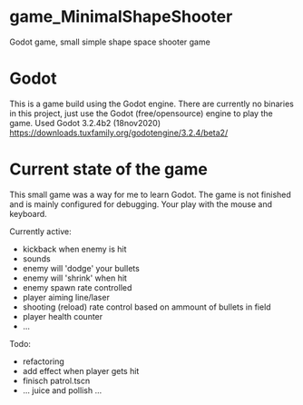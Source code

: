 # game_MinimalShapeShooter
Godot game, small simple shape space shooter game

# Godot
This is a game build using the Godot engine. 
There are currently no binaries in this project, just use the Godot (free/opensource) engine to play the game.
Used Godot 3.2.4b2 (18nov2020) https://downloads.tuxfamily.org/godotengine/3.2.4/beta2/

# Current state of the game
This small game was a way for me to learn Godot. The game is not finished and is mainly configured for debugging.
Your play with the mouse and keyboard.

Currently active:
- kickback when enemy is hit
- sounds
- enemy will 'dodge' your bullets
- enemy will 'shrink' when hit
- enemy spawn rate controlled
- player aiming line/laser
- shooting (reload) rate control based on ammount of bullets in field
- player health counter
- ...

Todo:
- refactoring
- add effect when player gets hit
- finisch patrol.tscn
- ... juice and pollish ...
